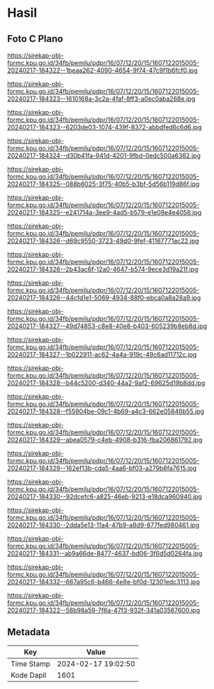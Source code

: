 # Hasil

## Foto C Plano

https://sirekap-obj-formc.kpu.go.id/34fb/pemilu/pdpr/16/07/12/20/15/1607122015005-20240217-184322--1beaa262-4090-4654-9f74-47c9f1b6fcf0.jpg

https://sirekap-obj-formc.kpu.go.id/34fb/pemilu/pdpr/16/07/12/20/15/1607122015005-20240217-184323--1610168a-3c2a-4faf-8ff3-a0ec0aba268e.jpg

https://sirekap-obj-formc.kpu.go.id/34fb/pemilu/pdpr/16/07/12/20/15/1607122015005-20240217-184323--6203de03-1074-439f-8372-abbdfed6c6d6.jpg

https://sirekap-obj-formc.kpu.go.id/34fb/pemilu/pdpr/16/07/12/20/15/1607122015005-20240217-184324--d30b41fa-941d-4201-9fbd-0edc500a6362.jpg

https://sirekap-obj-formc.kpu.go.id/34fb/pemilu/pdpr/16/07/12/20/15/1607122015005-20240217-184325--088b6025-3f75-40b5-b3bf-5d56b119d86f.jpg

https://sirekap-obj-formc.kpu.go.id/34fb/pemilu/pdpr/16/07/12/20/15/1607122015005-20240217-184325--e241714a-3ee9-4ad5-b579-e1e08e4e4058.jpg

https://sirekap-obj-formc.kpu.go.id/34fb/pemilu/pdpr/16/07/12/20/15/1607122015005-20240217-184326--d69c9550-3723-49d0-9fef-41167771ac22.jpg

https://sirekap-obj-formc.kpu.go.id/34fb/pemilu/pdpr/16/07/12/20/15/1607122015005-20240217-184326--2b43ac6f-12a0-4647-b574-9ece3d19a21f.jpg

https://sirekap-obj-formc.kpu.go.id/34fb/pemilu/pdpr/16/07/12/20/15/1607122015005-20240217-184326--44cfd1e1-5069-4934-88f0-ebca0a8a28a9.jpg

https://sirekap-obj-formc.kpu.go.id/34fb/pemilu/pdpr/16/07/12/20/15/1607122015005-20240217-184327--49d74853-c8e8-40e8-b403-605239b8eb8d.jpg

https://sirekap-obj-formc.kpu.go.id/34fb/pemilu/pdpr/16/07/12/20/15/1607122015005-20240217-184327--1b022911-ac62-4a4a-919c-49c6ad11712c.jpg

https://sirekap-obj-formc.kpu.go.id/34fb/pemilu/pdpr/16/07/12/20/15/1607122015005-20240217-184328--b44c5200-d340-44a2-9af2-69625d19b8dd.jpg

https://sirekap-obj-formc.kpu.go.id/34fb/pemilu/pdpr/16/07/12/20/15/1607122015005-20240217-184328--f55904be-09c1-4b69-a4c3-662e05846b55.jpg

https://sirekap-obj-formc.kpu.go.id/34fb/pemilu/pdpr/16/07/12/20/15/1607122015005-20240217-184329--abea0579-c4eb-4908-b316-fba206861792.jpg

https://sirekap-obj-formc.kpu.go.id/34fb/pemilu/pdpr/16/07/12/20/15/1607122015005-20240217-184329--162ef13b-cda5-4aa6-bf03-a279b8fa7615.jpg

https://sirekap-obj-formc.kpu.go.id/34fb/pemilu/pdpr/16/07/12/20/15/1607122015005-20240217-184330--92dcefc6-a825-46eb-9213-e18dca960940.jpg

https://sirekap-obj-formc.kpu.go.id/34fb/pemilu/pdpr/16/07/12/20/15/1607122015005-20240217-184330--2dda5e13-11a4-47b9-a8d9-877fed980461.jpg

https://sirekap-obj-formc.kpu.go.id/34fb/pemilu/pdpr/16/07/12/20/15/1607122015005-20240217-184331--ab9a66de-8477-4637-bd06-3f6d5d0264fa.jpg

https://sirekap-obj-formc.kpu.go.id/34fb/pemilu/pdpr/16/07/12/20/15/1607122015005-20240217-184332--667a95c6-b466-4e8e-bf0d-12301edc3113.jpg

https://sirekap-obj-formc.kpu.go.id/34fb/pemilu/pdpr/16/07/12/20/15/1607122015005-20240217-184322--58b98a59-7f6a-47f3-932f-341a03567600.jpg


## Metadata

| Key        | Value               |
| ---------- | ------------------- |
| Time Stamp | 2024-02-17 19:02:50 |
| Kode Dapil | 1601                |



